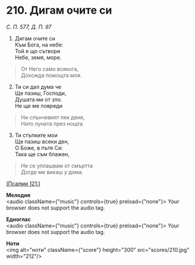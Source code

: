 # 210. Дигам очите си  

*С. П. 577, Д. П. 97*  

1. Дигам очите си  
Към Бога, на небе:  
Той е що сътвори  
Небе, земя, море.  

> От Него само всякога,  
> Дохожда помощта моя.  

2. Ти си дал дума че  
Ще пазиш, Господи,  
Душата ми от зло.  
Не ще ме повреди  

> Ни слънчевият пек деня,  
> Нито луната през нощта.  

3. Ти стъпките мои  
Ще пазиш всеки ден,  
О Боже, в пътя Си:  
Така ще съм блажен,  

> Не се уплашвам от смъртта  
> Догде ме викаш у дома.  

[(Псалми 121:)](http://biblia.bg/index.php?k=19&g=121&s=)  

__Мелодия__  
<audio className={"music"} controls={true} preload={"none"}><source src="mp3/210.mp3" type="audio/mpeg"/>
Your browser does not support the audio tag.
</audio>  

__Едноглас__  
<audio className={"music"} controls={true} preload={"none"}><source src="transp/210.mp3" type="audio/mpeg"/>
Your browser does not support the audio tag.
</audio>  

__Ноти__  
<img alt="ноти" className={"score"} height="300" src="scores/210.jpg" width="212"/>
